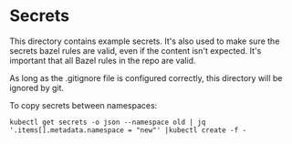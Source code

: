# Secrets

This directory contains example secrets. It's also used to make sure the
secrets bazel rules are valid, even if the content isn't expected. It's
important that all Bazel rules in the repo are valid.

As long as the .gitignore file is configured correctly, this directory will be
ignored by git.

To copy secrets between namespaces:

```
kubectl get secrets -o json --namespace old | jq '.items[].metadata.namespace = "new"' |kubectl create -f -
```
